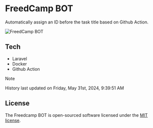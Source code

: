 # FreedCamp BOT

Automatically assign an ID before the task title based on Github Action.

![FreedCamp BOT](https://repository-images.githubusercontent.com/737932867/7d34798b-2680-471c-b089-a78a718d3d6a)

## Tech

- Laravel
- Docker
- Github Action

> [!NOTE]  
> History last updated on Friday, May 31st, 2024, 9:39:51 AM

## License

The Freedcamp BOT is open-sourced software licensed under the [MIT license](https://opensource.org/licenses/MIT).
